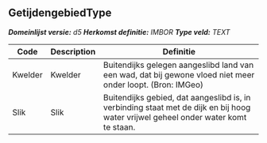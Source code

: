 ﻿## GetijdengebiedType

*__Domeinlijst versie:__ d5*
*__Herkomst definitie:__ IMBOR*
*__Type veld:__ TEXT*

|__Code__ |__Description__ |__Definitie__	|
|	---	|	---	|   ---	| 
| Kwelder | Kwelder | Buitendijks gelegen aangeslibd land van een wad, dat bij gewone vloed niet meer onder loopt. (Bron: IMGeo) |
| Slik | Slik | Buitendijks gebied, dat aangeslibd is, in verbinding staat met de dijk en bij hoog water vrijwel geheel onder water komt te staan. |
